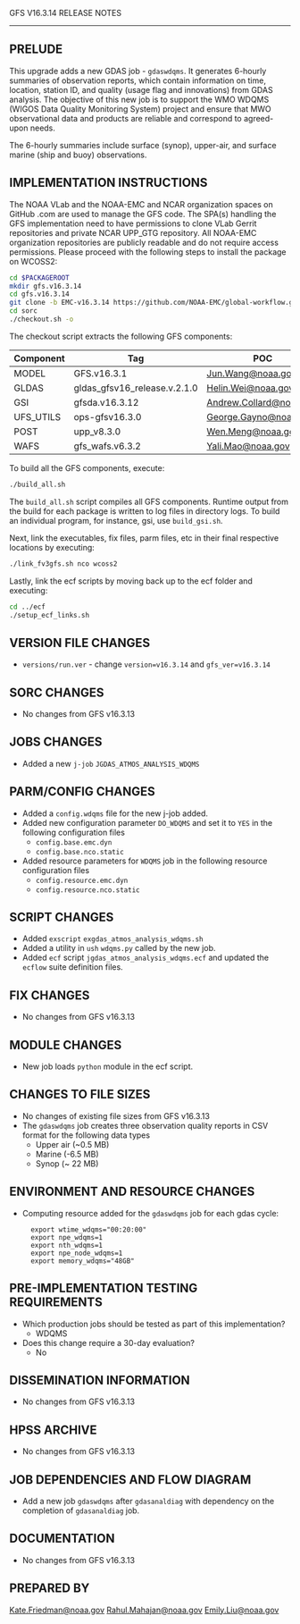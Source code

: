 GFS V16.3.14 RELEASE NOTES

-------
PRELUDE
-------

This upgrade adds a new GDAS job - `gdaswdqms`. It generates 6-hourly summaries of observation reports, which contain information on time, location, station ID, and quality (usage flag and innovations) from GDAS analysis. The objective of this new job is to support the WMO WDQMS (WIGOS Data Quality Monitoring System) project and ensure that MWO observational data and products are reliable and correspond to agreed-upon needs.  

The 6-hourly summaries include surface (synop), upper-air, and surface marine (ship and buoy) observations. 

IMPLEMENTATION INSTRUCTIONS
---------------------------

The NOAA VLab and the NOAA-EMC and NCAR organization spaces on GitHub .com are used to manage the GFS code.  The SPA(s) handling the GFS implementation need to have permissions to clone VLab Gerrit repositories and private NCAR UPP_GTG repository. All NOAA-EMC organization repositories are publicly readable and do not require access permissions.  Please proceed with the following steps to install the package on WCOSS2:

```bash
cd $PACKAGEROOT
mkdir gfs.v16.3.14
cd gfs.v16.3.14
git clone -b EMC-v16.3.14 https://github.com/NOAA-EMC/global-workflow.git .
cd sorc
./checkout.sh -o
```

The checkout script extracts the following GFS components:

| Component | Tag         | POC               |
| --------- | ----------- | ----------------- |
| MODEL     | GFS.v16.3.1   | Jun.Wang@noaa.gov |
| GLDAS     | gldas_gfsv16_release.v.2.1.0 | Helin.Wei@noaa.gov |
| GSI       | gfsda.v16.3.12 | Andrew.Collard@noaa.gov |
| UFS_UTILS | ops-gfsv16.3.0 | George.Gayno@noaa.gov |
| POST      | upp_v8.3.0 | Wen.Meng@noaa.gov |
| WAFS      | gfs_wafs.v6.3.2 | Yali.Mao@noaa.gov |

To build all the GFS components, execute:
```bash
./build_all.sh
```
The `build_all.sh` script compiles all GFS components. Runtime output from the build for each package is written to log files in directory logs. To build an individual program, for instance, gsi, use `build_gsi.sh`.

Next, link the executables, fix files, parm files, etc in their final respective locations by executing:
```bash
./link_fv3gfs.sh nco wcoss2
```

Lastly, link the ecf scripts by moving back up to the ecf folder and executing:
```bash
cd ../ecf
./setup_ecf_links.sh
```
VERSION FILE CHANGES
--------------------

* `versions/run.ver` - change `version=v16.3.14` and `gfs_ver=v16.3.14`

SORC CHANGES
------------

* No changes from GFS v16.3.13

JOBS CHANGES
------------

* Added a new `j-job` `JGDAS_ATMOS_ANALYSIS_WDQMS`

PARM/CONFIG CHANGES
-------------------

* Added a `config.wdqms` file for the new j-job added.
* Added new configuration parameter `DO_WDQMS` and set it to `YES` in the following configuration files
  - `config.base.emc.dyn`
  - `config.base.nco.static`
* Added resource parameters for `WDQMS` job in the following resource configuration files
  - `config.resource.emc.dyn`
  - `config.resource.nco.static`

SCRIPT CHANGES
--------------

* Added `exscript` `exgdas_atmos_analysis_wdqms.sh`
* Added a utility in `ush` `wdqms.py` called by the new job.
* Added `ecf` script `jgdas_atmos_analysis_wdqms.ecf` and updated the `ecflow` suite definition files.

FIX CHANGES
-----------

* No changes from GFS v16.3.13

MODULE CHANGES
--------------

* New job loads `python` module in the ecf script.

CHANGES TO FILE SIZES
---------------------

* No changes of existing file sizes from GFS v16.3.13
* The `gdaswdqms` job creates three observation quality reports in CSV format for the following data types
  - Upper air (~0.5 MB)
  - Marine (-6.5 MB)
  - Synop (~ 22 MB)

ENVIRONMENT AND RESOURCE CHANGES
--------------------------------

* Computing resource added for the `gdaswdqms` job for each gdas cycle: 

  ```
    export wtime_wdqms="00:20:00"
    export npe_wdqms=1
    export nth_wdqms=1
    export npe_node_wdqms=1
    export memory_wdqms="48GB"
  ```

PRE-IMPLEMENTATION TESTING REQUIREMENTS
---------------------------------------

* Which production jobs should be tested as part of this implementation?
  * WDQMS
* Does this change require a 30-day evaluation?
  * No

DISSEMINATION INFORMATION
-------------------------

* No changes from GFS v16.3.13

HPSS ARCHIVE
------------

* No changes from GFS v16.3.13

JOB DEPENDENCIES AND FLOW DIAGRAM
---------------------------------

* Add a new job `gdaswdqms` after `gdasanaldiag` with dependency on the completion of `gdasanaldiag` job.

DOCUMENTATION
-------------

* No changes from GFS v16.3.13

PREPARED BY
-----------
Kate.Friedman@noaa.gov Rahul.Mahajan@noaa.gov Emily.Liu@noaa.gov
